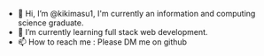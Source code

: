 - 👋 Hi, I’m @kikimasu1, I'm currently an information and computing science graduate.
- 🌱 I’m currently learning full stack web development.
- 📫 How to reach me : Please DM me on github

<!---
kikimasu1/kikimasu1 is a ✨ special ✨ repository because its `README.md` (this file) appears on your GitHub profile.
You can click the Preview link to take a look at your changes.
--->
